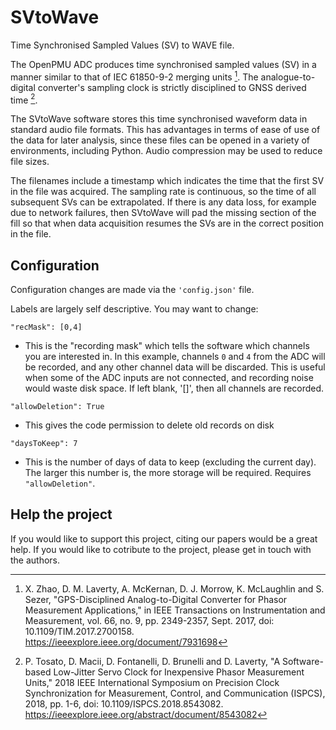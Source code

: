# SVtoWave
Time Synchronised Sampled Values (SV) to WAVE file.

The OpenPMU ADC produces time synchronised sampled values (SV) in a manner similar to that of IEC 61850-9-2 merging units [^1].  The analogue-to-digital converter's sampling clock is strictly disciplined to GNSS derived time [^2].

The SVtoWave software stores this time synchronised waveform data in standard audio file formats.  This has advantages in terms of ease of use of the data for later analysis, since these files can be opened in a variety of environments, including Python.  Audio compression may be used to reduce file sizes.

The filenames include a timestamp which indicates the time that the first SV in the file was acquired.  The sampling rate is continuous, so the time of all subsequent SVs can be extrapolated.  If there is any data loss, for example due to network failures, then SVtoWave will pad the missing section of the fill so that when data acquisition resumes the SVs are in the correct position in the file.

## Configuration

Configuration changes are made via the `'config.json'` file.

Labels are largely self descriptive.  You may want to change:

`"recMask": [0,4]`
-  This is the "recording mask" which tells the software which channels you are interested in.  In this example, channels `0` and `4` from the ADC will be recorded, and any other channel data will be discarded.  This is useful when some of the ADC inputs are not connected, and recording noise would waste disk space.  If left blank, '[]', then all channels are recorded.

`"allowDeletion": True`
-  This gives the code permission to delete old records on disk

`"daysToKeep": 7`
-  This is the number of days of data to keep (excluding the current day).  The larger this number is, the more storage will be required.  Requires `"allowDeletion"`.

## Help the project

If you would like to support this project, citing our papers would be a great help.  If you would like to cotribute to the project, please get in touch with the authors.

[^1]: X. Zhao, D. M. Laverty, A. McKernan, D. J. Morrow, K. McLaughlin and S. Sezer, "GPS-Disciplined Analog-to-Digital Converter for Phasor Measurement Applications," in IEEE Transactions on Instrumentation and Measurement, vol. 66, no. 9, pp. 2349-2357, Sept. 2017, doi: 10.1109/TIM.2017.2700158. https://ieeexplore.ieee.org/document/7931698
[^2]: P. Tosato, D. Macii, D. Fontanelli, D. Brunelli and D. Laverty, "A Software-based Low-Jitter Servo Clock for Inexpensive Phasor Measurement Units," 2018 IEEE International Symposium on Precision Clock Synchronization for Measurement, Control, and Communication (ISPCS), 2018, pp. 1-6, doi: 10.1109/ISPCS.2018.8543082. https://ieeexplore.ieee.org/abstract/document/8543082
